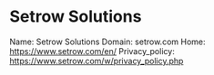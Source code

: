 
# Setrow Solutions

Name: Setrow Solutions
Domain: setrow.com
Home: https://www.setrow.com/en/
Privacy_policy: https://www.setrow.com/w/privacy_policy.php
